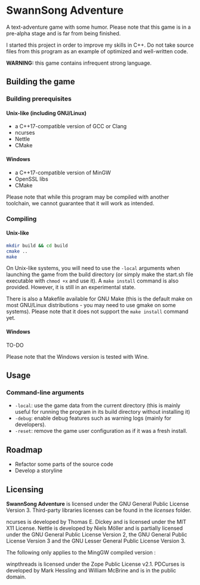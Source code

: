 # SwannSong Adventure
A text-adventure game with some humor. Please note that this game is in a pre-alpha stage and is far from being finished.

I started this project in order to improve my skills in C++. Do not take source files from this program as an example of optimized and well-written code.

**WARNING:** this game contains infrequent strong language.

## Building the game

### Building prerequisites

#### Unix-like (including GNU/Linux)
* a C++17-compatible version of GCC or Clang
* ncurses
* Nettle
* CMake

#### Windows
* a C++17-compatible version of MinGW
* OpenSSL libs
* CMake

Please note that while this program may be compiled with another toolchain, we cannot guarantee that it will work as intended.

### Compiling

#### Unix-like
```bash
mkdir build && cd build
cmake .. 
make
```

On Unix-like systems, you will need to use the `-local` arguments when launching the game from the build directory (or simply make the start.sh file executable with `chmod +x` and use it). A `make install` command is also provided. However, it is still in an experimental state.

There is also a Makefile available for GNU Make (this is the default make on most GNU/Linux distributions - you may need to use gmake on some systems). Please note that it does not support the `make install` command yet.

#### Windows
TO-DO

Please note that the Windows version is tested with Wine.


## Usage

### Command-line arguments
* `-local`: use the game data from the current directory (this is mainly useful for running the program in its build directory without installing it)
* `-debug`: enable debug features such as warning logs (mainly for developers).
* `-reset`: remove the game user configuration as if it was a fresh install.


## Roadmap
* Refactor some parts of the source code
* Develop a storyline


## Licensing
**SwannSong Adventure** is licensed under the GNU General Public License Version 3. Third-party libraries licenses can be found in the *licenses* folder.

ncurses is developed by Thomas E. Dickey and is licensed under the MIT X11 License. Nettle is developed by Niels Möller and is partially licensed under the GNU General Public License Version 2, the GNU General Public License Version 3 and the GNU Lesser General Public License Version 3.

The following only applies to the MingGW compiled version :

winpthreads is licensed under the Zope Public License v2.1. PDCurses is developed by Mark Hessling and William McBrine and is in the public domain.
